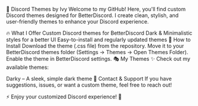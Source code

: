 🎨 Discord Themes by Ivy
Welcome to my GitHub! Here, you'll find custom Discord themes designed for BetterDiscord. I create clean, stylish, and user-friendly themes to enhance your Discord experience.

🔥 What I Offer
Custom Discord themes for BetterDiscord
Dark & Minimalistic styles for a better UI
Easy-to-install and regularly updated themes
📜 How to Install
Download the theme (.css file) from the repository.
Move it to your BetterDiscord themes folder (Settings → Themes → Open Themes Folder).
Enable the theme in BetterDiscord settings.
🎭 My Themes
✨ Check out my available themes:

Darky – A sleek, simple dark theme
📩 Contact & Support
If you have suggestions, issues, or want a custom theme, feel free to reach out!

⚡ Enjoy your customized Discord experience! 🚀
